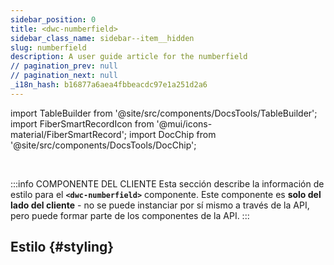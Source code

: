 ```yaml
---
sidebar_position: 0
title: <dwc-numberfield>
sidebar_class_name: sidebar--item__hidden
slug: numberfield
description: A user guide article for the numberfield
// pagination_prev: null
// pagination_next: null
_i18n_hash: b16877a6aea4fbbeacdc97e1a251d2a6
---
```

import TableBuilder from '@site/src/components/DocsTools/TableBuilder';
import FiberSmartRecordIcon from '@mui/icons-material/FiberSmartRecord';
import DocChip from '@site/src/components/DocsTools/DocChip';

<DocChip chip='shadow' />

<br />

:::info COMPONENTE DEL CLIENTE
Esta sección describe la información de estilo para el **`<dwc-numberfield>`** componente. Este componente es **solo del lado del cliente** - no se puede instanciar por sí mismo a través de la API, pero puede formar parte de los componentes de la API.
:::

## Estilo {#styling}

<TableBuilder name="dwc-numberfield" clientComponent />
